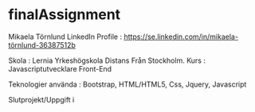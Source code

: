 # finalAssignment

Mikaela Törnlund
LinkedIn Profile : https://se.linkedin.com/in/mikaela-törnlund-36387512b

Skola : Lernia Yrkeshögskola Distans Från Stockholm. 
Kurs : Javascriptutvecklare Front-End

Teknologier använda : Bootstrap, HTML/HTML5, Css, Jquery, Javascript

Slutprojekt/Uppgift i 

